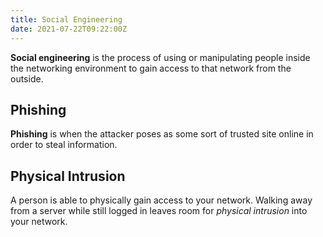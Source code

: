 ```yaml
---
title: Social Engineering
date: 2021-07-22T09:22:00Z
---
```


**Social engineering** is the process of using or manipulating people inside the
networking environment to gain access to that network from the outside.

## Phishing

**Phishing** is when the attacker poses as some sort of trusted site online in
order to steal information.

## Physical Intrusion

A person is able to physically gain access to your network. Walking away from a
server while still logged in leaves room for _physical intrusion_ into your
network.
